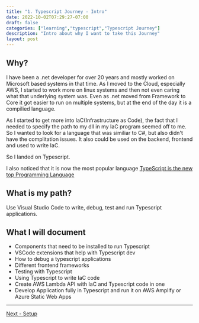 ```yaml
---
title: "1. Typescript Journey - Intro"
date: 2022-10-02T07:29:27-07:00
draft: false
categories: ["learning","typescript","Typescript Journey"]
description: "Intro about why I want to take this Journey"
layout: post
---
```

## Why?

I have been a .net developer for over 20 years and mostly worked on Microsoft based systems in that time.  As I moved to the Cloud, especially AWS, I started to work more on linux systems and then not even caring what that underlying system was.  Even as .net moved from Framework to Core it got easier to run on multiple systems, but at the end of the day it is a compilied language.  

As I started to get more into IaC(Infrastructure as Code), the fact that I needed to specify the path to my dll in my IaC program seemed off to me.  So I wanted to look for a language that was similiar to C#, but also didn't have the complitation issues.  It also could be used on the backend, frontend and used to write IaC.

So I landed on Typescript.  

I also noticed that it is now the most popular language [TypeScript is the new top Programming Language](https://www.hntrends.com/2022/april.html)

## What is my path?

Use Visual Studio Code to write, debug, test and run Typescript applications.

## What I will document
- Components that need to be installed to run Typescript
- VSCode extensions that help with Typescript dev
- How to debug a typescript applications
- Different frontend frameworks
- Testing with Typescript
- Using Typescript to write IaC code 
- Create AWS Lambda API with IaC and Typescript code in one
- Develop Application fully in Typescript and run it on AWS Amplify or Azure Static Web Apps

---

[Next - Setup](https://brianpsheridan.com/learning/typescript/2022/10/02/tsjourney_setup.html)
